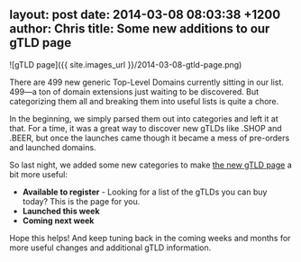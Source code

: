 layout: post
date: 2014-03-08 08:03:38 +1200
author: Chris
title: Some new additions to our gTLD page
----

<!-- excerpt -->

![gTLD page]({{ site.images_url }}/2014-03-08-gtld-page.png)

There are 499 new generic Top-Level Domains currently sitting in our list. 499—a ton of domain extensions just waiting to be discovered. But categorizing them all and breaking them into useful lists is quite a chore.

In the beginning, we simply parsed them out into categories and left it at that. For a time, it was a great way to discover new gTLDs like .SHOP and .BEER, but once the launches came though it became a mess of pre-orders and launched domains.

<!-- /excerpt -->

So last night, we added some new categories to make [the new gTLD page](https://iwantmyname.com/domains/new-gtld-domain-extensions) a bit more useful:

+ **Available to register** - Looking for a list of the gTLDs you can buy today? This is the page for you.
+ **Launched this week**
+ **Coming next week**

Hope this helps! And keep tuning back in the coming weeks and months for more useful changes and additional gTLD information.